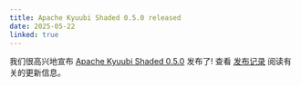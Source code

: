 ```yaml
---
title: Apache Kyuubi Shaded 0.5.0 released
date: 2025-05-22
linked: true
---
```

<!---
  Licensed under the Apache License, Version 2.0 (the "License");
  you may not use this file except in compliance with the License.
  You may obtain a copy of the License at

   http://www.apache.org/licenses/LICENSE-2.0

  Unless required by applicable law or agreed to in writing, software
  distributed under the License is distributed on an "AS IS" BASIS,
  WITHOUT WARRANTIES OR CONDITIONS OF ANY KIND, either express or implied.
  See the License for the specific language governing permissions and
  limitations under the License. See accompanying LICENSE file.
-->
我们很高兴地宣布 [Apache Kyuubi Shaded 0.5.0](/zh/shaded-release/0.5.0.html) 发布了! 查看 [发布记录](/zh/shaded-release/0.5.0.html) 阅读有关的更新信息。
